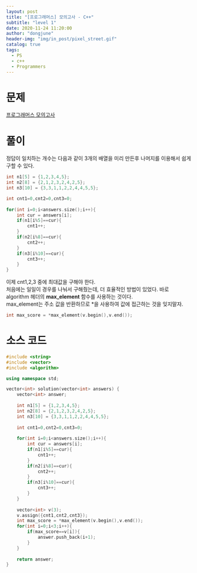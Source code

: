 ```yaml
---
layout: post
title: "[프로그래머스] 모의고사 - C++"
subtitle: "level 1"
date: 2020-11-24 11:20:00
author: "dongjune"
header-img: "img/in_post/pixel_street.gif"
catalog: true
tags:
  - PS
  - c++
  - Programmers
---
```

# 문제
[프로그래머스 모의고사](https://programmers.co.kr/learn/courses/30/lessons/42840)
# 풀이
정답이 일치하는 개수는 다음과 같이 3개의 배열을 미리 만든후 나머지를 이용해서 쉽게 구할 수 있다.
```c++
int n1[5] = {1,2,3,4,5};
int n2[8] = {2,1,2,3,2,4,2,5};
int n3[10] = {3,3,1,1,2,2,4,4,5,5};

int cnt1=0,cnt2=0,cnt3=0;
    
for(int i=0;i<answers.size();i++){
    int cur = answers[i];
    if(n1[i%5]==cur){
        cnt1++;
    }
    if(n2[i%8]==cur){
        cnt2++;
    }
    if(n3[i%10]==cur){
        cnt3++;
    }
}
```
이제 cnt1,2,3 중에 최대값을 구해야 한다.  
처음에는 일일이 경우를 나눠서 구해줬는데, 더 효율적인 방법이 있었다.
바로 algorithm 헤더의 **max_element** 함수를 사용하는 것이다.  
max_element는 주소 값을 반환하므로 *을 사용하여 값에 접근하는 것을 잊지말자.
```c++
int max_score = *max_element(v.begin(),v.end());
```

# 소스 코드
```c++
#include <string>
#include <vector>
#include <algorithm>

using namespace std;

vector<int> solution(vector<int> answers) {
    vector<int> answer;
    
    int n1[5] = {1,2,3,4,5};
    int n2[8] = {2,1,2,3,2,4,2,5};
    int n3[10] = {3,3,1,1,2,2,4,4,5,5};
    
    int cnt1=0,cnt2=0,cnt3=0;
    
    for(int i=0;i<answers.size();i++){
        int cur = answers[i];
        if(n1[i%5]==cur){
            cnt1++;
        }
        if(n2[i%8]==cur){
            cnt2++;
        }
        if(n3[i%10]==cur){
            cnt3++;
        }
    }
    
    vector<int> v(3);
    v.assign({cnt1,cnt2,cnt3});
    int max_score = *max_element(v.begin(),v.end());
    for(int i=0;i<3;i++){
        if(max_score==v[i]){
            answer.push_back(i+1);
        }
    }
    
    return answer;
}
```
